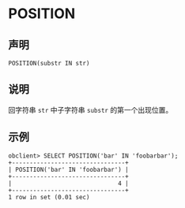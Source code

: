 POSITION
=============================



声明
-----------------------

```unknow
POSITION(substr IN str)
```



说明
-----------------------

回字符串 `str` 中子字符串 `substr` 的第一个出现位置。

示例
-----------------------

```unknow
obclient> SELECT POSITION('bar' IN 'foobarbar');
+--------------------------------+
| POSITION('bar' IN 'foobarbar') |
+--------------------------------+
|                              4 |
+--------------------------------+
1 row in set (0.01 sec)
```
